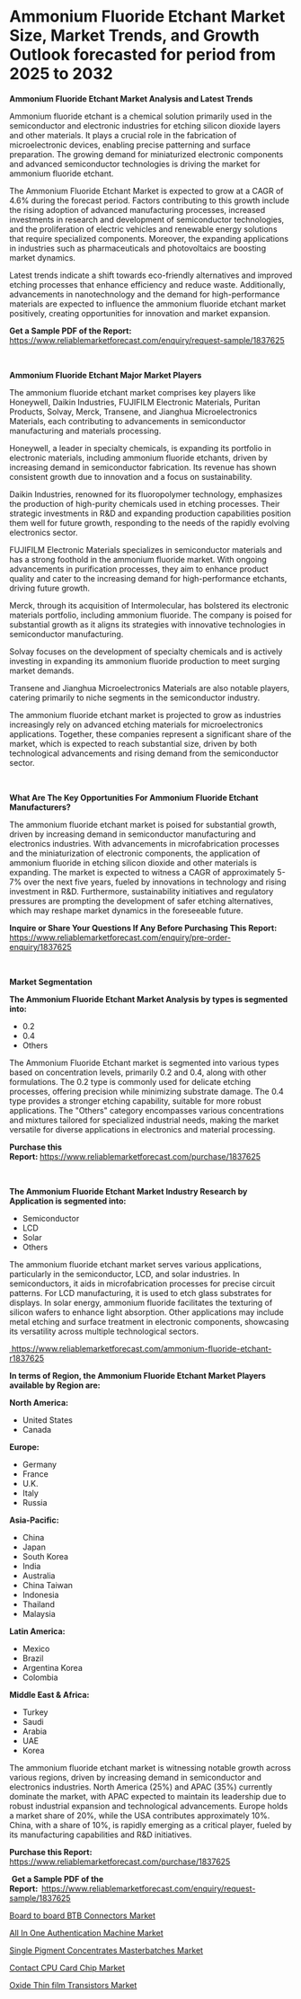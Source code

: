 <p><h1>Ammonium Fluoride Etchant Market Size, Market Trends, and Growth Outlook forecasted for period from 2025 to 2032</h1></p><p><strong>Ammonium Fluoride Etchant Market Analysis and Latest Trends</strong></p>
<p><p>Ammonium fluoride etchant is a chemical solution primarily used in the semiconductor and electronic industries for etching silicon dioxide layers and other materials. It plays a crucial role in the fabrication of microelectronic devices, enabling precise patterning and surface preparation. The growing demand for miniaturized electronic components and advanced semiconductor technologies is driving the market for ammonium fluoride etchant.</p><p>The Ammonium Fluoride Etchant Market is expected to grow at a CAGR of 4.6% during the forecast period. Factors contributing to this growth include the rising adoption of advanced manufacturing processes, increased investments in research and development of semiconductor technologies, and the proliferation of electric vehicles and renewable energy solutions that require specialized components. Moreover, the expanding applications in industries such as pharmaceuticals and photovoltaics are boosting market dynamics. </p><p>Latest trends indicate a shift towards eco-friendly alternatives and improved etching processes that enhance efficiency and reduce waste. Additionally, advancements in nanotechnology and the demand for high-performance materials are expected to influence the ammonium fluoride etchant market positively, creating opportunities for innovation and market expansion.</p></p>
<p><strong>Get a Sample PDF of the Report:&nbsp;</strong> <a href="https://www.reliablemarketforecast.com/enquiry/request-sample/1837625?utm_campaign=2219&utm_medium=2&utm_source=Github&utm_content=ia&utm_term=03022025&utm_id=ammonium-fluoride-etchant">https://www.reliablemarketforecast.com/enquiry/request-sample/1837625</a></p>
<p>&nbsp;</p>
<p><strong>Ammonium Fluoride Etchant Major Market Players</strong></p>
<p><p>The ammonium fluoride etchant market comprises key players like Honeywell, Daikin Industries, FUJIFILM Electronic Materials, Puritan Products, Solvay, Merck, Transene, and Jianghua Microelectronics Materials, each contributing to advancements in semiconductor manufacturing and materials processing.</p><p>Honeywell, a leader in specialty chemicals, is expanding its portfolio in electronic materials, including ammonium fluoride etchants, driven by increasing demand in semiconductor fabrication. Its revenue has shown consistent growth due to innovation and a focus on sustainability.</p><p>Daikin Industries, renowned for its fluoropolymer technology, emphasizes the production of high-purity chemicals used in etching processes. Their strategic investments in R&D and expanding production capabilities position them well for future growth, responding to the needs of the rapidly evolving electronics sector.</p><p>FUJIFILM Electronic Materials specializes in semiconductor materials and has a strong foothold in the ammonium fluoride market. With ongoing advancements in purification processes, they aim to enhance product quality and cater to the increasing demand for high-performance etchants, driving future growth.</p><p>Merck, through its acquisition of Intermolecular, has bolstered its electronic materials portfolio, including ammonium fluoride. The company is poised for substantial growth as it aligns its strategies with innovative technologies in semiconductor manufacturing.</p><p>Solvay focuses on the development of specialty chemicals and is actively investing in expanding its ammonium fluoride production to meet surging market demands.</p><p>Transene and Jianghua Microelectronics Materials are also notable players, catering primarily to niche segments in the semiconductor industry.</p><p>The ammonium fluoride etchant market is projected to grow as industries increasingly rely on advanced etching materials for microelectronics applications. Together, these companies represent a significant share of the market, which is expected to reach substantial size, driven by both technological advancements and rising demand from the semiconductor sector.</p></p>
<p>&nbsp;</p>
<p><strong>What Are The Key Opportunities For Ammonium Fluoride Etchant Manufacturers?</strong></p>
<p><p>The ammonium fluoride etchant market is poised for substantial growth, driven by increasing demand in semiconductor manufacturing and electronics industries. With advancements in microfabrication processes and the miniaturization of electronic components, the application of ammonium fluoride in etching silicon dioxide and other materials is expanding. The market is expected to witness a CAGR of approximately 5-7% over the next five years, fueled by innovations in technology and rising investment in R&D. Furthermore, sustainability initiatives and regulatory pressures are prompting the development of safer etching alternatives, which may reshape market dynamics in the foreseeable future.</p></p>
<p><strong>Inquire or Share Your Questions If Any Before Purchasing This Report:</strong> <a href="https://www.reliablemarketforecast.com/enquiry/pre-order-enquiry/1837625?utm_campaign=2219&utm_medium=2&utm_source=Github&utm_content=ia&utm_term=03022025&utm_id=ammonium-fluoride-etchant">https://www.reliablemarketforecast.com/enquiry/pre-order-enquiry/1837625</a></p>
<p>&nbsp;</p>
<p><strong>Market Segmentation</strong></p>
<p><strong>The Ammonium Fluoride Etchant Market Analysis by types is segmented into:</strong></p>
<p><ul><li>0.2</li><li>0.4</li><li>Others</li></ul></p>
<p><p>The Ammonium Fluoride Etchant market is segmented into various types based on concentration levels, primarily 0.2 and 0.4, along with other formulations. The 0.2 type is commonly used for delicate etching processes, offering precision while minimizing substrate damage. The 0.4 type provides a stronger etching capability, suitable for more robust applications. The "Others" category encompasses various concentrations and mixtures tailored for specialized industrial needs, making the market versatile for diverse applications in electronics and material processing.</p></p>
<p><strong>Purchase this Report:&nbsp;</strong><a href="https://www.reliablemarketforecast.com/purchase/1837625?utm_campaign=2219&utm_medium=2&utm_source=Github&utm_content=ia&utm_term=03022025&utm_id=ammonium-fluoride-etchant">https://www.reliablemarketforecast.com/purchase/1837625</a></p>
<p>&nbsp;</p>
<p><strong>The Ammonium Fluoride Etchant Market Industry Research by Application is segmented into:</strong></p>
<p><ul><li>Semiconductor</li><li>LCD</li><li>Solar</li><li>Others</li></ul></p>
<p><p>The ammonium fluoride etchant market serves various applications, particularly in the semiconductor, LCD, and solar industries. In semiconductors, it aids in microfabrication processes for precise circuit patterns. For LCD manufacturing, it is used to etch glass substrates for displays. In solar energy, ammonium fluoride facilitates the texturing of silicon wafers to enhance light absorption. Other applications may include metal etching and surface treatment in electronic components, showcasing its versatility across multiple technological sectors.</p></p>
<p><a href="https://www.reliablemarketforecast.com/ammonium-fluoride-etchant-r1837625?utm_campaign=2219&utm_medium=2&utm_source=Github&utm_content=ia&utm_term=03022025&utm_id=ammonium-fluoride-etchant">&nbsp;https://www.reliablemarketforecast.com/ammonium-fluoride-etchant-r1837625</a></p>
<p><strong>In terms of Region, the Ammonium Fluoride Etchant Market Players available by Region are:</strong></p>
<p>
    <p> <strong> North America: </strong>
        <ul>
            <li>United States</li>
            <li>Canada</li>
        </ul>
        </p> 
    <p> <strong> Europe: </strong>
        <ul>
            <li>Germany</li>
            <li>France</li>
            <li>U.K.</li>
            <li>Italy</li>
            <li>Russia</li>
        </ul>
        </p> 
    <p> <strong> Asia-Pacific: </strong>
        <ul>
            <li>China</li>
            <li>Japan</li>
            <li>South Korea</li>
            <li>India</li>
            <li>Australia</li>
            <li>China Taiwan</li>
            <li>Indonesia</li>
            <li>Thailand</li>
            <li>Malaysia</li>
        </ul>
        </p> 
    <p> <strong> Latin America: </strong>
        <ul>
            <li>Mexico</li>
            <li>Brazil</li>
            <li>Argentina Korea</li>
            <li>Colombia</li>
        </ul>
        </p> 
    <p> <strong> Middle East & Africa: </strong>
        <ul>
            <li>Turkey</li>
            <li>Saudi</li>
            <li>Arabia</li>
            <li>UAE</li>
            <li>Korea</li>
        </ul>
    </p>
    </p>
<p><p>The ammonium fluoride etchant market is witnessing notable growth across various regions, driven by increasing demand in semiconductor and electronics industries. North America (25%) and APAC (35%) currently dominate the market, with APAC expected to maintain its leadership due to robust industrial expansion and technological advancements. Europe holds a market share of 20%, while the USA contributes approximately 10%. China, with a share of 10%, is rapidly emerging as a critical player, fueled by its manufacturing capabilities and R&D initiatives.</p></p>
<p><strong>Purchase this Report: </strong><a href="https://www.reliablemarketforecast.com/purchase/1837625?utm_campaign=2219&utm_medium=2&utm_source=Github&utm_content=ia&utm_term=03022025&utm_id=ammonium-fluoride-etchant">https://www.reliablemarketforecast.com/purchase/1837625</a></p>
<p>&nbsp;<strong>Get a Sample PDF of the Report:&nbsp;&nbsp;</strong><a href="https://www.reliablemarketforecast.com/enquiry/request-sample/1837625?utm_campaign=2219&utm_medium=2&utm_source=Github&utm_content=ia&utm_term=03022025&utm_id=ammonium-fluoride-etchant">https://www.reliablemarketforecast.com/enquiry/request-sample/1837625</a></p>
<p><strong></strong></p>
<p><p><a href="https://www.linkedin.com/pulse/decoding-board-btb-connectors-market-dynamics-strategic-imperatives-d6wgf?utm_campaign=2219&utm_medium=2&utm_source=Github&utm_content=ia&utm_term=03022025&utm_id=ammonium-fluoride-etchant">Board to board BTB Connectors Market</a></p><p><a href="https://www.linkedin.com/pulse/all-one-authentication-machine-market-growth-outlook-global-7dg1f?utm_campaign=2219&utm_medium=2&utm_source=Github&utm_content=ia&utm_term=03022025&utm_id=ammonium-fluoride-etchant">All In One Authentication Machine Market</a></p><p><a href="https://github.com/suleimannichelle7/Market-Research-Report-List-1/blob/main/single-pigment-concentrates-masterbatches-market.md?utm_campaign=2219&utm_medium=2&utm_source=Github&utm_content=ia&utm_term=03022025&utm_id=ammonium-fluoride-etchant">Single Pigment Concentrates Masterbatches Market</a></p><p><a href="https://www.linkedin.com/pulse/forecast-of102-cagr-study-contact-cpu-card-chip-market-analysis-l28wf?utm_campaign=2219&utm_medium=2&utm_source=Github&utm_content=ia&utm_term=03022025&utm_id=ammonium-fluoride-etchant">Contact CPU Card Chip Market</a></p><p><a href="https://www.linkedin.com/pulse/trend-analysis-oxide-thin-film-transistors-market-expected-npxve?utm_campaign=2219&utm_medium=2&utm_source=Github&utm_content=ia&utm_term=03022025&utm_id=ammonium-fluoride-etchant">Oxide Thin film Transistors Market</a></p></p>